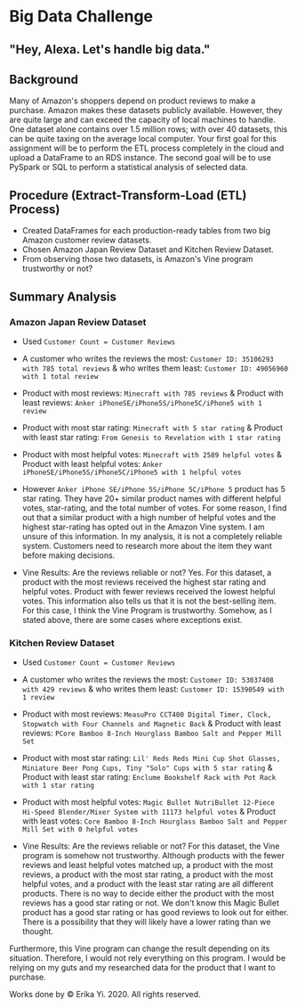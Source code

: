 # Big Data Challenge

## "Hey, Alexa. Let's handle big data."

## Background
Many of Amazon's shoppers depend on product reviews to make a purchase. Amazon makes these datasets publicly available. However, they are quite large and can exceed the capacity of local machines to handle. One dataset alone contains over 1.5 million rows; with over 40 datasets, this can be quite taxing on the average local computer. Your first goal for this assignment will be to perform the ETL process completely in the cloud and upload a DataFrame to an RDS instance. The second goal will be to use PySpark or SQL to perform a statistical analysis of selected data.



## Procedure (Extract-Transform-Load (ETL) Process)
* Created DataFrames for each production-ready tables from two big Amazon customer review datasets. 
* Chosen Amazon Japan Review Dataset and Kitchen Review Dataset.
* From observing those two datasets, is Amazon's Vine program trustworthy or not? 



## Summary Analysis 


### Amazon Japan Review Dataset 

* Used `Customer Count = Customer Reviews`

* A customer who writes the reviews the most: `Customer ID: 35106293 with 785 total reviews` & who writes them least: `Customer ID: 49056960 with 1 total review`

* Product with most reviews: `Minecraft with 785 reviews` & Product with least reviews: `Anker iPhoneSE/iPhone5S/iPhone5C/iPhone5 with 1 review`

* Product with most star rating: `Minecraft with 5 star rating` & Product with least star rating: `From Genesis to Revelation with 1 star rating`

* Product with most helpful votes: `Minecraft with 2589 helpful votes` & Product with least helpful votes: `Anker iPhoneSE/iPhone5S/iPhone5C/iPhone5 with 1 helpful votes`

* However `Anker iPhone SE/iPhone 5S/iPhone 5C/iPhone 5` product has 5 star rating. They have 20+ similar product names with different helpful votes, star-rating, and the total number of votes. For some reason, I find out that a similar product with a high number of helpful votes and the highest star-rating has opted out in the Amazon Vine system. I am unsure of this information. In my analysis, it is not a completely reliable system. Customers need to research more about the item they want before making decisions. 

* Vine Results: Are the reviews reliable or not? 
Yes. For this dataset, a product with the most reviews received the highest star rating and helpful votes. Product with fewer reviews received the lowest helpful votes. This information also tells us that it is not the best-selling item. For this case, I think the Vine Program is trustworthy. Somehow, as I stated above, there are some cases where exceptions exist.


### Kitchen Review Dataset 

* Used `Customer Count = Customer Reviews`

* A customer who writes the reviews the most: `Customer ID: 53037408 with 429 reviews` & who writes them least: `Customer ID: 15390549 with 1 review`

* Product with most reviews: `MeasuPro CCT400 Digital Timer, Clock, Stopwatch with Four Channels and Magnetic Back` & Product with least reviews: `PCore Bamboo 8-Inch Hourglass Bamboo Salt and Pepper Mill Set`

* Product with most star rating: `Lil' Reds Reds Mini Cup Shot Glasses, Miniature Beer Pong Cups, Tiny "Solo" Cups with 5 star rating` & Product with least star rating: `Enclume Bookshelf Rack with Pot Rack with 1 star rating`

* Product with most helpful votes: `Magic Bullet NutriBullet 12-Piece Hi-Speed Blender/Mixer System with 11173 helpful votes` & Product with least votes: `Core Bamboo 8-Inch Hourglass Bamboo Salt and Pepper Mill Set with 0 helpful votes` 

* Vine Results: Are the reviews reliable or not? 
For this dataset, the Vine program is somehow not trustworthy. 
Although products with the fewer reviews and least helpful votes matched up, a product with the most reviews, a product with the most star rating, a product with the most helpful votes, and a product with the least star rating are all different products. There is no way to decide either the product with the most reviews has a good star rating or not. We don't know this Magic Bullet product has a good star rating or has good reviews to look out for either. There is a possibility that they will likely have a lower rating than we thought. 

Furthermore, this Vine program can change the result depending on its situation. Therefore, I would not rely everything on this program. I would be relying on my guts and my researched data for the product that I want to purchase.




Works done by © Erika Yi. 2020. All rights reserved.